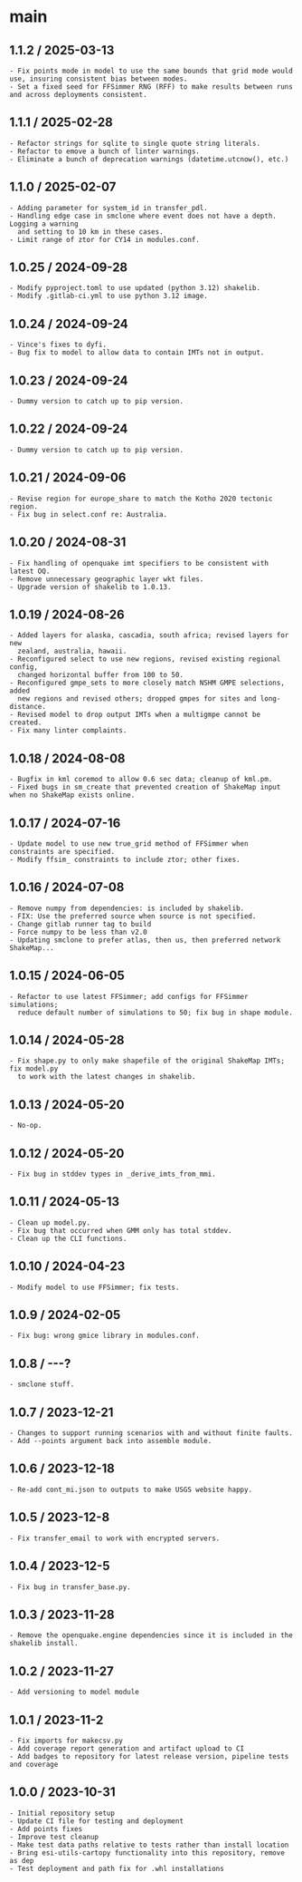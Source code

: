 # main

## 1.1.2 / 2025-03-13
    - Fix points mode in model to use the same bounds that grid mode would use, insuring consistent bias between modes.
    - Set a fixed seed for FFSimmer RNG (RFF) to make results between runs and across deployments consistent.

## 1.1.1 / 2025-02-28
    - Refactor strings for sqlite to single quote string literals.
    - Refactor to emove a bunch of linter warnings.
    - Eliminate a bunch of deprecation warnings (datetime.utcnow(), etc.)

## 1.1.0 / 2025-02-07
    - Adding parameter for system_id in transfer_pdl.
    - Handling edge case in smclone where event does not have a depth. Logging a warning 
      and setting to 10 km in these cases.
    - Limit range of ztor for CY14 in modules.conf.

## 1.0.25 / 2024-09-28
    - Modify pyproject.toml to use updated (python 3.12) shakelib.
    - Modify .gitlab-ci.yml to use python 3.12 image.

## 1.0.24 / 2024-09-24
    - Vince's fixes to dyfi.
    - Bug fix to model to allow data to contain IMTs not in output.

## 1.0.23 / 2024-09-24
    - Dummy version to catch up to pip version.

## 1.0.22 / 2024-09-24
    - Dummy version to catch up to pip version.

## 1.0.21 / 2024-09-06
    - Revise region for europe_share to match the Kotho 2020 tectonic region.
    - Fix bug in select.conf re: Australia.

## 1.0.20 / 2024-08-31
    - Fix handling of openquake imt specifiers to be consistent with latest OQ.
    - Remove unnecessary geographic layer wkt files.
    - Upgrade version of shakelib to 1.0.13.

## 1.0.19 / 2024-08-26
    - Added layers for alaska, cascadia, south africa; revised layers for new
      zealand, australia, hawaii.
    - Reconfigured select to use new regions, revised existing regional config,
      changed horizontal buffer from 100 to 50.
    - Reconfigured gmpe_sets to more closely match NSHM GMPE selections, added
      new regions and revised others; dropped gmpes for sites and long-distance.
    - Revised model to drop output IMTs when a multigmpe cannot be created.
    - Fix many linter complaints.

## 1.0.18 / 2024-08-08
    - Bugfix in kml coremod to allow 0.6 sec data; cleanup of kml.pm.
    - Fixed bugs in sm_create that prevented creation of ShakeMap input when no ShakeMap exists online.

## 1.0.17 / 2024-07-16
    - Update model to use new true_grid method of FFSimmer when constraints are specified.
    - Modify ffsim_ constraints to include ztor; other fixes.

## 1.0.16 / 2024-07-08
    - Remove numpy from dependencies: is included by shakelib.
    - FIX: Use the preferred source when source is not specified.
    - Change gitlab runner tag to build
    - Force numpy to be less than v2.0
    - Updating smclone to prefer atlas, then us, then preferred network ShakeMap...

## 1.0.15 / 2024-06-05
    - Refactor to use latest FFSimmer; add configs for FFSimmer simulations; 
      reduce default number of simulations to 50; fix bug in shape module.

## 1.0.14 / 2024-05-28
    - Fix shape.py to only make shapefile of the original ShakeMap IMTs; fix model.py
      to work with the latest changes in shakelib.

## 1.0.13 / 2024-05-20
    - No-op.

## 1.0.12 / 2024-05-20
    - Fix bug in stddev types in _derive_imts_from_mmi.

## 1.0.11 / 2024-05-13
    - Clean up model.py.
    - Fix bug that occurred when GMM only has total stddev.
    - Clean up the CLI functions.

## 1.0.10 / 2024-04-23
    - Modify model to use FFSimmer; fix tests.

## 1.0.9 / 2024-02-05
    - Fix bug: wrong gmice library in modules.conf.

## 1.0.8 / ---?
    - smclone stuff.

## 1.0.7 / 2023-12-21

    - Changes to support running scenarios with and without finite faults.
    - Add --points argument back into assemble module.

## 1.0.6 / 2023-12-18

    - Re-add cont_mi.json to outputs to make USGS website happy.

## 1.0.5 / 2023-12-8

    - Fix transfer_email to work with encrypted servers.

## 1.0.4 / 2023-12-5

    - Fix bug in transfer_base.py.

## 1.0.3 / 2023-11-28

    - Remove the openquake.engine dependencies since it is included in the shakelib install.

## 1.0.2 / 2023-11-27

    - Add versioning to model module

## 1.0.1 / 2023-11-2

    - Fix imports for makecsv.py
    - Add coverage report generation and artifact upload to CI
    - Add badges to repository for latest release version, pipeline tests and coverage

## 1.0.0 / 2023-10-31

    - Initial repository setup
    - Update CI file for testing and deployment
    - Add points fixes 
    - Improve test cleanup
    - Make test data paths relative to tests rather than install location
    - Bring esi-utils-cartopy functionality into this repository, remove as dep
    - Test deployment and path fix for .whl installations
